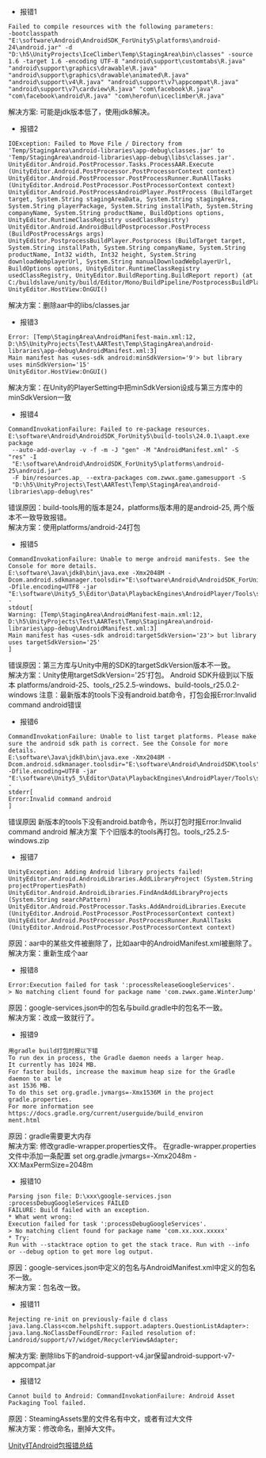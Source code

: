 
- 报错1 
```
Failed to compile resources with the following parameters:
-bootclasspath "E:\software\Android\AndroidSDK_ForUnity5\platforms\android-24\android.jar" -d "D:\h5\UnityProjects\IceClimber\Temp\StagingArea\bin\classes" -source 1.6 -target 1.6 -encoding UTF-8 "android\support\customtabs\R.java" "android\support\graphics\drawable\R.java" "android\support\graphics\drawable\animated\R.java" "android\support\v4\R.java" "android\support\v7\appcompat\R.java" "android\support\v7\cardview\R.java" "com\facebook\R.java" "com\facebook\android\R.java" "com\herofun\iceclimber\R.java"
```
解决方案: 
可能是jdk版本低了，使用jdk8解决。


- 报错2 
```
IOException: Failed to Move File / Directory from 'Temp/StagingArea\android-libraries\app-debug\classes.jar' to 'Temp/StagingArea\android-libraries\app-debug\libs\classes.jar'.
UnityEditor.Android.PostProcessor.Tasks.ProcessAAR.Execute (UnityEditor.Android.PostProcessor.PostProcessorContext context)
UnityEditor.Android.PostProcessor.PostProcessRunner.RunAllTasks (UnityEditor.Android.PostProcessor.PostProcessorContext context)
UnityEditor.Android.PostProcessAndroidPlayer.PostProcess (BuildTarget target, System.String stagingAreaData, System.String stagingArea, System.String playerPackage, System.String installPath, System.String companyName, System.String productName, BuildOptions options, UnityEditor.RuntimeClassRegistry usedClassRegistry)
UnityEditor.Android.AndroidBuildPostprocessor.PostProcess (BuildPostProcessArgs args)
UnityEditor.PostprocessBuildPlayer.Postprocess (BuildTarget target, System.String installPath, System.String companyName, System.String productName, Int32 width, Int32 height, System.String downloadWebplayerUrl, System.String manualDownloadWebplayerUrl, BuildOptions options, UnityEditor.RuntimeClassRegistry usedClassRegistry, UnityEditor.BuildReporting.BuildReport report) (at C:/buildslave/unity/build/Editor/Mono/BuildPipeline/PostprocessBuildPlayer.cs:186)
UnityEditor.HostView:OnGUI()
```
解决方案：删除aar中的libs/classes.jar

- 报错3 
```
Error: [Temp\StagingArea\AndroidManifest-main.xml:12, 
D:\h5\UnityProjects\Test\AARTest\Temp\StagingArea\android-libraries\app-debug\AndroidManifest.xml:3] 
Main manifest has <uses-sdk android:minSdkVersion='9'> but library uses minSdkVersion='15'
UnityEditor.HostView:OnGUI()
```
解决方案：在Unity的PlayerSetting中把minSdkVersion设成与第三方库中的minSdkVersion一致

- 报错4 
```
CommandInvokationFailure: Failed to re-package resources.
E:\software\Android\AndroidSDK_ForUnity5\build-tools\24.0.1\aapt.exe package
 --auto-add-overlay -v -f -m -J "gen" -M "AndroidManifest.xml" -S "res" -I 
 "E:\software\Android\AndroidSDK_ForUnity5\platforms\android-25\android.jar" 
 -F bin/resources.ap_ --extra-packages com.zwwx.game.gamesupport -S 
 "D:\h5\UnityProjects\Test\AARTest\Temp\StagingArea\android-libraries\app-debug\res"
 ```
错误原因：build-tools用的版本是24，platforms版本用的是android-25, 两个版本不一致导致报错。  
解决方案：使用platforms/android-24打包

- 报错5 
```
CommandInvokationFailure: Unable to merge android manifests. See the Console for more details. 
E:\software\Java\jdk8\bin\java.exe -Xmx2048M -Dcom.android.sdkmanager.toolsdir="E:\software\Android\AndroidSDK_ForUnity5\tools" -Dfile.encoding=UTF8 -jar "E:\software\Unity5_5\Editor\Data\PlaybackEngines\AndroidPlayer/Tools\sdktools.jar" -
stdout[
Warning: [Temp\StagingArea\AndroidManifest-main.xml:12, 
D:\h5\UnityProjects\Test\AARTest\Temp\StagingArea\android-libraries\app-debug\AndroidManifest.xml:3] 
Main manifest has <uses-sdk android:targetSdkVersion='23'> but library uses targetSdkVersion='25'
]
```
错误原因：第三方库与Unity中用的SDK的targetSdkVersion版本不一致。  
解决方案：Unity使用targetSdkVersion='25'打包。
Android SDK升级到以下版本
platforms/android-25、tools_r25.2.5-windows、build-tools_r25.0.2-windows
注意：最新版本的tools下没有android.bat命令，打包会报Error:Invalid command android错误

- 报错6 
```
CommandInvokationFailure: Unable to list target platforms. Please make sure the android sdk path is correct. See the Console for more details. 
E:\software\Java\jdk8\bin\java.exe -Xmx2048M -Dcom.android.sdkmanager.toolsdir="E:\software\Android\AndroidSDK\tools" -Dfile.encoding=UTF8 -jar "E:\software\Unity5_5\Editor\Data\PlaybackEngines\AndroidPlayer/Tools\sdktools.jar" -
stderr[
Error:Invalid command android
]
```
错误原因
新版本的tools下没有android.bat命令，所以打包时报Error:Invalid command android
解决方案
下个旧版本的tools再打包。tools_r25.2.5-windows.zip

- 报错7 
```
UnityException: Adding Android library projects failed!
UnityEditor.Android.AndroidLibraries.AddLibraryProject (System.String projectPropertiesPath)
UnityEditor.Android.AndroidLibraries.FindAndAddLibraryProjects (System.String searchPattern)
UnityEditor.Android.PostProcessor.Tasks.AddAndroidLibraries.Execute (UnityEditor.Android.PostProcessor.PostProcessorContext context)
UnityEditor.Android.PostProcessor.PostProcessRunner.RunAllTasks (UnityEditor.Android.PostProcessor.PostProcessorContext context)
```
原因：aar中的某些文件被删除了，比如aar中的AndroidManifest.xml被删除了。  
解决方案：重新生成个aar

- 报错8 
```
Error:Execution failed for task ':processReleaseGoogleServices'.
> No matching client found for package name 'com.zwwx.game.WinterJump'
```
原因：google-services.json中的包名与build.gradle中的包名不一致。  
解决方案：改成一致就行了。


- 报错9 
```
用gradle build打包时报以下错 
To run dex in process, the Gradle daemon needs a larger heap.
It currently has 1024 MB.
For faster builds, increase the maximum heap size for the Gradle daemon to at le
ast 1536 MB.
To do this set org.gradle.jvmargs=-Xmx1536M in the project gradle.properties.
For more information see https://docs.gradle.org/current/userguide/build_environ
ment.html
```
原因：gradle需要更大内存  
解决方案: 修改gradle-wrapper.properties文件。 
在gradle-wrapper.properties文件中添加一条配置 
set  org.gradle.jvmargs=-Xmx2048m -XX:MaxPermSize=2048m



- 报错10 
```
Parsing json file: D:\xxx\google-services.json
:processDebugGoogleServices FAILED
FAILURE: Build failed with an exception.
* What went wrong:
Execution failed for task ':processDebugGoogleServices'.
> No matching client found for package name 'com.xx.xxx.xxxxx'
* Try:
Run with --stacktrace option to get the stack trace. Run with --info or --debug option to get more log output.
```
原因：google-services.json中定义的包名与AndroidManifest.xml中定义的包名不一致。  
解决方案：包名改一致。



- 报错11 
```
Rejecting re-init on previously-faile d class java.lang.Class<com.helpshift.support.adapters.QuestionListAdapter>: java.lang.NoClassDefFoundError: Failed resolution of: Landroid/support/v7/widget/RecyclerView$Adapter;
```
解决方案: 删除libs下的android-support-v4.jar保留android-support-v7-appcompat.jar

- 报错12 
```
Cannot build to Android: CommandInvokationFailure: Android Asset Packaging Tool failed.  
```
原因：SteamingAssets里的文件名有中文，或者有过大文件  
解决方案：修改命名，删掉大文件。

[Unity打Android包报错总结](https://blog.csdn.net/qq_28775437/article/details/78605691)